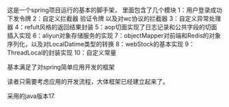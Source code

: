 这是一个spring项目运行的基本的脚手架，
里面包含了几个模块
1：用户登录成功 下发令牌
2：自定义拦截器 验证令牌 以及对wc协议的拦截器
3：自定义异常处理器
4：refult风格的返回结果封装
5：aop切面实现了日志记录和公共字段的切面插入实现
6：aliyun对象存储服务的实现
7：objectMapper对前端和Redis的对象序列化，以及对LocalDatime类型的转换
8：webStock的基本实现
9：ThreadLocal的封装实现
10：自定义常量

基本满足了对spring简单应用开发的框架

读者只需要考虑应用的开发流程，大体框架已经建立起来了。

采用的java版本17.


